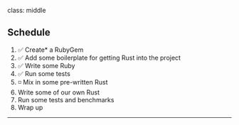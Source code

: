 class: middle
## Schedule

1.  ✅ Create* a RubyGem
2.  ✅ Add some boilerplate for getting Rust into the project
3.  ✅ Write some Ruby
4.  ✅ Run some tests
5.  ◽️  Mix in some pre-written Rust
6. Write some of our own Rust
7. Run some tests and benchmarks
8. Wrap up

---
